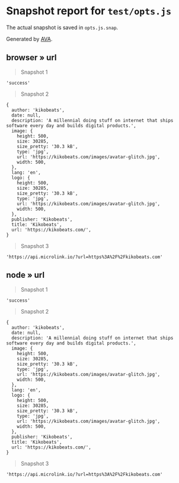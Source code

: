# Snapshot report for `test/opts.js`

The actual snapshot is saved in `opts.js.snap`.

Generated by [AVA](https://ava.li).

## browser » url

> Snapshot 1

    'success'

> Snapshot 2

    {
      author: 'kikobeats',
      date: null,
      description: 'A millennial doing stuff on internet that ships software every day and builds digital products.',
      image: {
        height: 500,
        size: 30285,
        size_pretty: '30.3 kB',
        type: 'jpg',
        url: 'https://kikobeats.com/images/avatar-glitch.jpg',
        width: 500,
      },
      lang: 'en',
      logo: {
        height: 500,
        size: 30285,
        size_pretty: '30.3 kB',
        type: 'jpg',
        url: 'https://kikobeats.com/images/avatar-glitch.jpg',
        width: 500,
      },
      publisher: 'Kikobeats',
      title: 'Kikobeats',
      url: 'https://kikobeats.com/',
    }

> Snapshot 3

    'https://api.microlink.io/?url=https%3A%2F%2Fkikobeats.com'

## node » url

> Snapshot 1

    'success'

> Snapshot 2

    {
      author: 'kikobeats',
      date: null,
      description: 'A millennial doing stuff on internet that ships software every day and builds digital products.',
      image: {
        height: 500,
        size: 30285,
        size_pretty: '30.3 kB',
        type: 'jpg',
        url: 'https://kikobeats.com/images/avatar-glitch.jpg',
        width: 500,
      },
      lang: 'en',
      logo: {
        height: 500,
        size: 30285,
        size_pretty: '30.3 kB',
        type: 'jpg',
        url: 'https://kikobeats.com/images/avatar-glitch.jpg',
        width: 500,
      },
      publisher: 'Kikobeats',
      title: 'Kikobeats',
      url: 'https://kikobeats.com/',
    }

> Snapshot 3

    'https://api.microlink.io/?url=https%3A%2F%2Fkikobeats.com'

